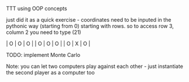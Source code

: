 TTT using OOP concepts

just did it as a quick exercise - coordinates need to be inputed in the pythonic way (starting from 0) starting with rows. so to access row 3, column 2 you need to type (21)


| O | O | O | 
| O | O | O | 
| O | X | O | 


TODO:
implement Monte Carlo

Note: you can let two computers play against each other - just instantiate the second player as a computer too
